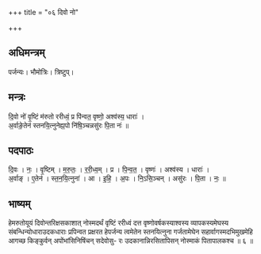 +++
title = "०६ दिवो नो"

+++
## अधिमन्त्रम्
पर्जन्यः। भौमोत्रिः। त्रिष्टुप्।

## मन्त्रः
दि॒वो नो॑ वृ॒ष्टिं म॑रुतो ररीध्वं॒ प्र पि॑न्वत॒ वृष्णो॒ अश्व॑स्य॒ धाराः॑ ।  
अ॒र्वाङे॒तेन॑ स्तनयि॒त्नुनेह्य॒पो नि॑षि॒ञ्चन्नसु॑रः पि॒ता नः॑ ॥

## पदपाठः
दि॒वः । नः॒ । वृ॒ष्टिम् । म॒रु॒तः॒ । र॒री॒ध्व॒म् । प्र । पि॒न्व॒त॒ । वृष्णः॑ । अश्व॑स्य । धाराः॑ ।  
अ॒र्वाङ् । ए॒तेन॑ । स्त॒न॒यि॒त्नुना॑ । आ । इ॒हि॒ । अ॒पः । नि॒ऽसि॒ञ्चन् । असु॑रः । पि॒ता । नः॒ ॥

## भाष्यम्
हेमरुतोयूयं दिवोन्तरिक्षसकाशात् नोस्मदर्थं वृष्टिं ररीध्वं दत्त वृष्णोवर्षकस्याश्वस्य व्यापकस्यमेघस्य संबन्धिन्योधाराउदकधाराः प्रपिन्वत प्रक्षरत हेपर्जन्य त्वमेतेन स्तनयित्नुना गर्जतामेघेन सहार्वागस्मदभिमुखमेहि आगच्छ किङ्कुर्वन् अपोंभांसिनिषिंचन् सदेवोसु- रः उदकानान्निरसितापिसन् नोस्माकं पितापालकश्च ॥ ६ ॥